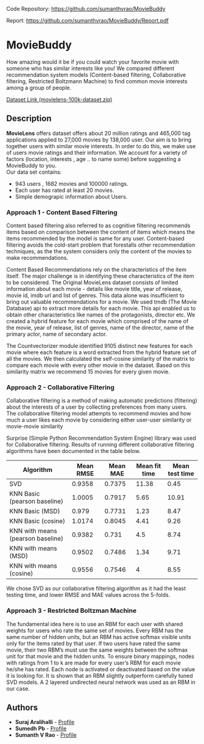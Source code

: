 Code Repository: <a target="_blank" href="https://github.com/sumanthvrao/MovieBuddy" rel="noreferrer noopener">https://github.com/sumanthvrao/MovieBuddy</a>

Report: <a target="_blank" href="https://github.com/sumanthvrao/MovieBuddy/blob/master/We_R_Pythons_FinalReport.pdf" rel="noreferrer noopener">https://github.com/sumanthvrao/MovieBuddy/Report.pdf</a>

MovieBuddy
======

How  amazing would it be if you could watch your favorite movie with someone who has similar interests like you! We compared different recommendation system models (Content-based filtering, Collaborative filtering, Restricted Boltzmann Machine) to find common movie interests among a group of people.

<a target="_blank" href="https://grouplens.org/datasets/movielens/100k/" rel="noreferrer noopener">Dataset Link (movielens-100k-dataset.zip)</a>

## Description

**MovieLens** offers dataset offers about 20 million ratings and 465,000 tag applications applied to 27,000 movies by 138,000 user.
Our aim is to bring together users with similar movie interests. In order to do this, we make use of users movie ratings and their information. We account for a variety of factors (location, interests , age .. to name some) before suggesting a MovieBuddy to you.<br>
Our data set contains: 
* 943 users , 1682 movies and 100000 ratings.
* Each user has rated at least 20 movies. 
* Simple demograpic information about Users.

### Approach 1 - Content Based Filtering

Content based filtering also referred to as cognitive filtering recommends items based on comparison between the content of items which means the items recommended by the model is same for any user. Content-based filtering avoids the cold-start problem that forestalls other recommendation techniques, as the the system considers only the content of the movies to make recommendations.

Content Based Recommendations rely on the characteristics of the item itself. The major challenge is in identifying these characteristics of the item to be considered. The Original MovieLens dataset consists of limited information about each movie - details like movie title, year of release, movie id, imdb url and list of genres. This data alone was insufficient to bring out valuable recommendations for a movie. We used tmdb (The Movie Database) api to extract more details for each movie. This api enabled us to obtain other characteristics like names of the protagonists, director etc. We created a hybrid feature for each movie which comprised of the name of the movie, year of release, list of genres, name of the director, name of the primary actor, name of secondary actor.

The Countvectorizer module identified 9105 distinct new features for each movie where each feature is a word extracted from the hybrid feature set of all the movies. We then calculated the self-cosine similarity of the matrix to compare each movie with every other movie in the dataset. Based on this similarity matrix we recommend 15 movies for every given movie.

### Approach 2 - Collaborative Filtering

Collaborative filtering is a method of making automatic predictions (filtering) about the interests of a user by collecting preferences from many users. The collaborative filtering model attempts to recommend movies and how much a user likes each movie by considering either user-user similarity or movie-movie similarity

Surprise (Simple Python RecommendatIon System Engine) library was used for Collaborative filtering. Results of running different collaborative filtering algorithms have been documented in the table below.

| Algorithm                         | Mean RMSE | Mean MAE | Mean fit time | Mean test time |
|-----------------------------------|-----------|----------|---------------|----------------|
| SVD                               | 0.9358    | 0.7375   | 11.38         | 0.45           |
| KNN Basic (pearson baseline)      | 1.0005    | 0.7917   | 5.65          | 10.91          |
| KNN Basic (MSD)                   | 0.979     | 0.7731   | 1.23          | 8.47           |
| KNN Basic (cosine)                | 1.0174    | 0.8045   | 4.41          | 9.26           |
| KNN with means (pearson baseline) | 0.9382    | 0.731    | 4.5           | 8.74           |
| KNN with means (MSD)              | 0.9502    | 0.7486   | 1.34          | 9.71           |
| KNN with means (cosine)           | 0.9556    | 0.7546   | 4             | 8.55           |

We chose SVD as our collaborative filtering algorithm as it had the least testing time, and lower RMSE and MAE values across the 5-folds.

### Approach 3 - Restricted Boltzman Machine

The fundamental idea here is to use an RBM for each user with shared weights for users who rate the same set of movies. Every RBM has the same number of hidden units, but an RBM has active softmax visible units only for the items rated by that user. If two users have rated the same movie, their two RBM’s must use the same weights between the softmax unit for that movie and the hidden units. To ensure binary mappings, nodes with ratings from 1 to k are made for every user’s RBM for each movie he/she has rated. Each node is activated or deactivated based on the value it is looking for. It is shown that an RBM slightly outperform carefully tuned SVD models. A 2 layered undirected neural network was used as an RBM in our case.

Authors
------
* **Suraj Aralihalli** - [Profile](https://github.com/SurajAralihalli)<br>
* **Sumedh Pb** - [Profile](https://github.com/sumedhpb)<br>
* **Sumanth V Rao** - [Profile](https://github.com/sumanthvrao)<br>
